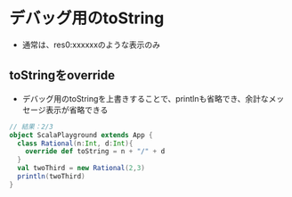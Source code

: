 # デバッグ用のtoString

- 通常は、res0:xxxxxxのような表示のみ

## toStringをoverride
- デバッグ用のtoStringを上書きすることで、printlnも省略でき、余計なメッセージ表示が省略できる

```scala
// 結果：2/3
object ScalaPlayground extends App {
  class Rational(n:Int, d:Int){
    override def toString = n + "/" + d
  }
  val twoThird = new Rational(2,3)
  println(twoThird)
}
```
